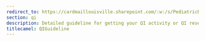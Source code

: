 ```yaml
---
redirect_to: https://cardmaillouisville.sharepoint.com/:w:/s/PediatricResearchAccesstoServices/ESnSTU7ikEdKuRRyx8ACvLcBW8My_trAjjWA8mZB6VCb2g?e=8Er7ZH
section: qi
description: Detailed guideline for getting your QI activity or QI research project approved
titlecamel: QIGuideline
---
```


